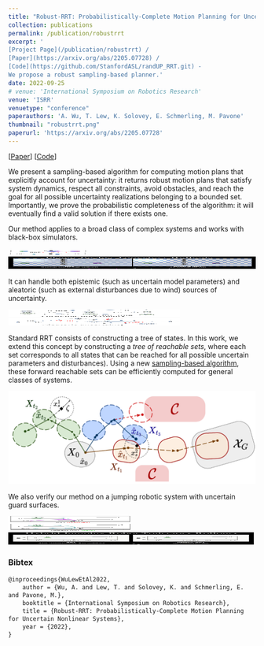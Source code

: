 ```yaml
---
title: "Robust-RRT: Probabilistically-Complete Motion Planning for Uncertain Nonlinear Systems"
collection: publications
permalink: /publication/robustrrt
excerpt: ' 
[Project Page](/publication/robustrrt) / 
[Paper](https://arxiv.org/abs/2205.07728) / 
[Code](https://github.com/StanfordASL/randUP_RRT.git) - 
We propose a robust sampling-based planner.'
date: 2022-09-25
# venue: 'International Symposium on Robotics Research'
venue: 'ISRR'
venuetype: "conference"
paperauthors: 'A. Wu, T. Lew, K. Solovey, E. Schmerling, M. Pavone'
thumbnail: "robustrrt.png"
paperurl: 'https://arxiv.org/abs/2205.07728'
---
```


[[Paper](https://arxiv.org/abs/2205.07728)] 
[[Code](https://github.com/StanfordASL/randUP_RRT.git)] 

We present a sampling-based algorithm for computing motion plans that explicitly account for uncertainty: it returns robust motion plans that satisfy system dynamics, respect all constraints, avoid obstacles, and reach the goal for all possible uncertainty realizations belonging to a bounded set. Importantly, we prove the probabilistic completeness of the algorithm: it will eventually find a valid solution if there exists one. 


Our method applies to a broad class of complex systems and works with black-box simulators. 

<img src="/images/robustrrt/pusher.png" width="160" height="10"/>
<img src="/images/robustrrt/pusher_traj.gif" width="600" height="25"/>

It can handle both epistemic (such as uncertain model parameters) and aleatoric (such as external disturbances due to wind) sources of uncertainty.

<img src="/images/robustrrt/drone1.jpg" width="350" height="15"/>
<img src="/images/robustrrt/drone2.jpg" width="350" height="15"/>

Standard RRT consists of constructing a tree of states. In this work, we extend this concept by constructing a *tree of reachable sets*, where each set corresponds to all states that can be reached for all possible uncertain parameters and disturbances). Using a new [sampling-based algorithm](randup_l4dc), these forward reachable sets can be efficiently computed for general classes of systems.

![robustrrt overview](/images/robustrrt.png)

We also verify our method on a jumping robotic system with uncertain guard surfaces.

<img src="/images/robustrrt/jumper.png" width="250" height="30"/>
<img src="/images/robustrrt/jumper_traj.gif" width="500" height="25"/>

<!-- ### Abstract

Robust motion planning entails computing a global motion plan that is safe under all possible uncertainty realizations, be it in the system dynamics, the robot's initial position, or with respect to external disturbances. Current approaches for robust motion planning either lack theoretical guarantees, or make restrictive assumptions on the system dynamics and uncertainty distributions. In this paper, we address these limitations by proposing the robust rapidly-exploring random-tree (Robust-RRT) algorithm, which integrates forward reachability analysis directly into sampling-based control trajectory synthesis. We prove that Robust-RRT is probabilistically complete (PC) for nonlinear Lipschitz continuous dynamical systems with bounded uncertainty. In other words, Robust-RRT eventually finds a robust motion plan that is feasible under all possible uncertainty realizations assuming such a plan exists. Our analysis applies even to unstable systems that admit only short-horizon feasible plans; this is because we explicitly consider the time evolution of reachable sets along control trajectories. Thanks to the explicit consideration of time dependency in our analysis, PC applies to unstabilizable systems. To the best of our knowledge, this is the most general PC proof for robust sampling-based motion planning, in terms of the types of uncertainties and dynamical systems it can handle. Considering that an exact computation of reachable sets can be computationally expensive for some dynamical systems, we incorporate sampling-based reachability analysis into Robust-RRT and demonstrate our robust planner on nonlinear, underactuated, and hybrid systems. -->

### Bibtex

	@inproceedings{WuLewEtAl2022,
		author = {Wu, A. and Lew, T. and Solovey, K. and Schmerling, E. and Pavone, M.},
		booktitle = {International Symposium on Robotics Research},
		title = {Robust-RRT: Probabilistically-Complete Motion Planning for Uncertain Nonlinear Systems},
		year = {2022},
	}
